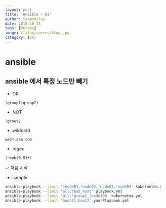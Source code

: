 ```yaml
---
layout: post
title: 'Ansible - 01' 
author: teamsmiley
date: 2018-10-25
tags: [devops]
image: /files/covers/blog.jpg
category: {c#}
---
```


# ansible

## ansible 에서 특정 노드만 빼기

* OR
```
(group1:group2)
```

* NOT
```
!grout2
```

* wildcard
```
web*.aaa.com
```

* regex
```
(~web[0-9]+)
```
~: 처음 시작 

* sample
```bash
ansible-playbook --limit '!node01,!node02,!node03,!node04' kubernetes.yml 
ansible-playbook --limit 'all:!bad_host' playbook.yml
ansible-playbook --limit 'all:!group1,!node100' kubernetes.yml 
ansible-playbook --limit 'hoost1:host2' yourPlaybook.yml
```

